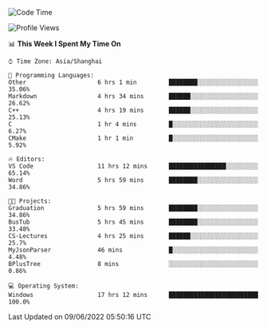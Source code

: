 <!--START_SECTION:waka-->
![Code Time](http://img.shields.io/badge/Code%20Time-109%20hrs%205%20mins-blue)

![Profile Views](http://img.shields.io/badge/Profile%20Views-5-blue)

📊 **This Week I Spent My Time On** 

```text
⌚︎ Time Zone: Asia/Shanghai

💬 Programming Languages: 
Other                    6 hrs 1 min         ████████░░░░░░░░░░░░░░░░░   35.06% 
Markdown                 4 hrs 34 mins       ██████░░░░░░░░░░░░░░░░░░░   26.62% 
C++                      4 hrs 19 mins       ██████░░░░░░░░░░░░░░░░░░░   25.13% 
C                        1 hr 4 mins         █░░░░░░░░░░░░░░░░░░░░░░░░   6.27% 
CMake                    1 hr 1 min          █░░░░░░░░░░░░░░░░░░░░░░░░   5.92%

🔥 Editors: 
VS Code                  11 hrs 12 mins      ████████████████░░░░░░░░░   65.14% 
Word                     5 hrs 59 mins       ████████░░░░░░░░░░░░░░░░░   34.86%

🐱‍💻 Projects: 
Graduation               5 hrs 59 mins       ████████░░░░░░░░░░░░░░░░░   34.86% 
BusTub                   5 hrs 45 mins       ████████░░░░░░░░░░░░░░░░░   33.48% 
CS-Lectures              4 hrs 25 mins       ██████░░░░░░░░░░░░░░░░░░░   25.7% 
MyJsonParser             46 mins             █░░░░░░░░░░░░░░░░░░░░░░░░   4.48% 
BPlusTree                8 mins              ░░░░░░░░░░░░░░░░░░░░░░░░░   0.86%

💻 Operating System: 
Windows                  17 hrs 12 mins      █████████████████████████   100.0%

```


 Last Updated on 09/06/2022 05:50:16 UTC
<!--END_SECTION:waka-->